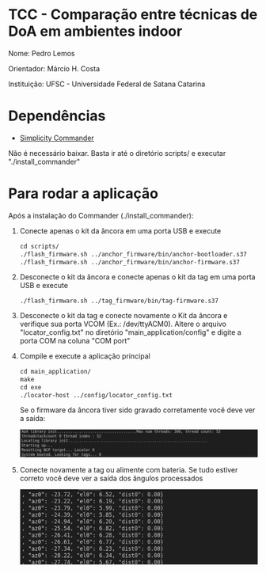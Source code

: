 # TCC - Comparação entre técnicas de DoA em ambientes indoor
Nome: Pedro Lemos

Orientador: Márcio H. Costa

Instituição: UFSC - Universidade Federal de Satana Catarina

# Dependências

* [Simplicity Commander](https://www.silabs.com/developers/mcu-programming-options)

Não é necessário baixar. Basta ir até o diretório scripts/ e executar "./install_commander"

# Para rodar a aplicação

Após a instalação do Commander (./install_commander):

1. Conecte apenas o kit da âncora em uma porta USB e execute

    ```
    cd scripts/
    ./flash_firmware.sh ../anchor_firmware/bin/anchor-bootloader.s37
    ./flash_firmware.sh ../anchor_firmware/bin/anchor-firmware.s37
    ```

2. Desconecte o kit da âncora e conecte apenas o kit da tag em uma porta USB e execute

    ```
    ./flash_firmware.sh ../tag_firmware/bin/tag-firmware.s37
    ```

3. Desconecte o kit da tag e conecte novamente o Kit da âncora e verifique sua porta VCOM (Ex.: /dev/ttyACM0). Altere o arquivo "locator_config.txt" no diretório "main_application/config" e digite a porta COM na coluna "COM port"


4. Compile e execute a aplicação principal

    ```
    cd main_application/
    make
    cd exe
    ./locator-host ../config/locator_config.txt
    ```

    Se o firmware da âncora tiver sido gravado corretamente você deve ver a saída:

    ![img](images/anchor-CLI.png)

5. Conecte novamente a tag ou alimente com bateria. Se tudo estiver correto você deve ver a saída dos ângulos processados

    ![img](images/tag-CLI.png)
